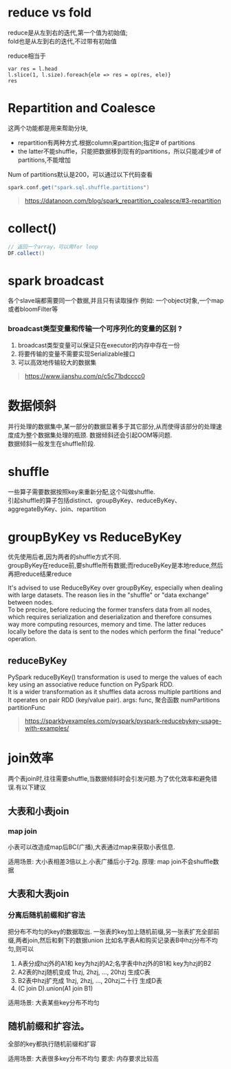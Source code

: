# reduce vs fold  

reduce是从左到右的迭代,第一个值为初始值;  
fold也是从左到右的迭代,不过带有初始值


reduce相当于
```
var res = l.head
l.slice(1, l.size).foreach{ele => res = op(res, ele)}
res
```

# Repartition and Coalesce
这两个功能都是用来帮助分块,
- repartition有两种方式.根据column来partition;指定# of partitions
- the latter不能shuffle，只能把数据移到现有的partitions，所以只能减少# of partitions,不能增加

Num of partitions默认是200，可以通过以下代码查看
```scala
spark.conf.get("spark.sql.shuffle.partitions")
```

> https://datanoon.com/blog/spark_repartition_coalesce/#3-repartition


# collect()

```scala
// 返回一个array，可以用for loop
DF.collect() 
```

# spark broadcast 
各个slave端都需要同一个数据,并且只有读取操作
例如: 一个object对象,一个map或者bloomFilter等

### broadcast类型变量和传输一个可序列化的变量的区别 ?

1. broadcast类型变量可以保证只在executor的内存中存在一份
2. 将要传输的变量不需要实现Serializable接口
3. 可以高效地传输较大的数据集

> https://www.jianshu.com/p/c5c71bdcccc0

# 数据倾斜
并行处理的数据集中,某一部分的数据显著多于其它部分,从而使得该部分的处理速度成为整个数据集处理的瓶颈.
数据倾斜还会引起OOM等问题.    
数据倾斜一般发生在shuffle阶段. 

# shuffle
一些算子需要数据按照key来重新分配,这个叫做shuffle.  
引起shuffle的算子包括distinct、groupByKey、reduceByKey、aggregateByKey、join、repartition


# groupByKey vs ReduceByKey
优先使用后者,因为两者的shuffle方式不同.  
groupByKey在reduce前,要shuffle所有数据;而reduceByKey是本地reduce,然后再把reduce结果reduce

It's advised to use ReduceByKey over groupByKey, especially when dealing with large datasets. The reason lies in the "shuffle" or "data exchange" between nodes.  
To be precise, before reducing the former transfers data from all nodes, which requires serialization and deserialization and therefore consumes way more computing resources, memory and time. The latter reduces locally before the data is sent to the nodes which perform the final "reduce" operation. 

## reduceByKey
PySpark reduceByKey() transformation is used to merge the values of each key using an associative reduce function on PySpark RDD.   
It is a wider transformation as it shuffles data across multiple partitions and It operates on pair RDD (key/value pair).
args:
    func, 聚合函数
    numPartitions
    partitionFunc

> https://sparkbyexamples.com/pyspark/pyspark-reducebykey-usage-with-examples/


# join效率  
两个表join时,往往需要shuffle,当数据倾斜时会引发问题.为了优化效率和避免错误.有以下建议  

## 大表和小表join
### map join  
小表可以改造成map后BC(广播),大表通过map来获取小表信息. 

适用场景: 大小表相差3倍以上.小表广播后小于2g. 
原理: map join不会shuffle数据

## 大表和大表join

### 分离后随机前缀和扩容法  
把分布不均匀的key的数据取出. 一张表的key加上随机前缀,另一张表扩充全部前缀,两者join,然后和剩下的数据union
比如名字表A和购买记录表B中hzj分布不均匀,则可以 
1. A表分成hzj外的A1和 key为hzj的A2;名字表中hzj外的B1和 key为hzj的B2
1. A2表的hzj随机变成 1hzj, 2hzj, ..., 20hzj 生成C表
2. B2表中hzj扩充成 1hzj, 2hzj, ..., 20hzj二十行 生成D表
3. (C join D).union(A1 join B1) 

适用场景: 大表某些key分布不均匀

## 随机前缀和扩容法。
全部的key都执行随机前缀和扩容  

适用场景: 大表很多key分布不均匀
要求: 内存要求比较高
